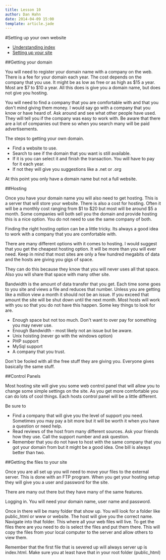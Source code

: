```yaml
---
title: Lesson 10
author: Dan Hahn
date: 2014-04-09 15:00
template: article.jade
---
```


#Setting up your own website

* [Understanding index]()
* [Setting up your site](hosting.html)



##Getting your domain

You will need to register your domain name with a company on the web.  There is a fee for your domain each year.  The cost depends on the company that you use.  It might be as low as free or as high as $15 a year.  Most are $7 to $10 a year.  All this does is give you a domain name, but does not give you hosting.

You will need to find a company that you are comfortable with and that you don't mind giving them money.  I would say go with a company that you know or have heard of.  Ask around and see what other people have used.  They will tell you if the company was easy to work with.  Be aware that there are a lot of companies out there so when you search many will be paid advertisements.

The steps to getting your own domain.

* Find a website to use.
* Search to see if the domain that you want is still available.
* If it is you can select it and finish the transaction.  You will have to pay for it each year.
* If not they will give you suggestions like a .net or .org


At this point you only have a domain name but not a full website.

##Hosting

Once you have your domain name you will also need to get hosting.  This is a server that will store your website.  There is also a cost for hosting.  Often it will be a monthly cost ranging from $1 to $20 but most will be around $5 a month.  Some companies will both sell you the domain and provide hosting this is a nice option.  You do not need to use the same company of both.

Finding the right hosting option can be a little tricky.  Its always a good idea to work with a company that you are comfortable with.

There are many different options with it comes to hosting. I would suggest that you get the cheapest hosting option.  It will be more than you will ever need.  Keep in mind that most sites are only a few hundred megabits of data and the hosts are giving you gigs of space.

They can do this because they know that you will never uses all that space.  Also you will share that space with many other site.

Bandwidth is the amount of data transfer that you get. Each time some goes to you site and views a file and reduces that number.  Unless you are getting like a million view a month it should not be an issue.  If you exceed that amount the site will be shut down until the next month.  Most hosts will work with you so that you do not have this happen.
Some key things to look for are.

* Enough space but not too much.  Don't want to over pay for something you may never use.
* Enough Bandwidth - most likely not an issue but be aware.
* Unix hoisting (never go with the windows option)
* PHP support
* MySql support
* A company that you trust.

Don't be fooled with all the free stuff they are giving you.  Everyone gives basically the same stuff.

##Control Panels

Most hosting site will give you some web control panel that will allow you to change some simple settings on the site.  As you get more comfortable you can do lots of cool things.  Each hosts control panel will be a little different.

Be sure to

* Find a company that will give you the level of support you need.  Sometimes you may pay a bit more but it will be worth it when you have a question or need help.
* Read reviews of the host from many different sources.  Ask your friends how they use.  Call the support number and ask question.
* Remember that you do not have to host with the same company that you got your domain from but it might be a good idea.  One bill is always better than two.

##Getting the files to your site

Once you are all set up you will need to move your files to the external server.  This is done with an FTP program.  When you get your hosting setup they will give you a user and password for the site.

There are many out there but they have many of the same features.

Logging in.  You will need your domain name, user name and password.

Once in there will be many folder that show up.   You will look for a folder like public_html or www or website.  The host will give you the correct name.  Navigate into that folder.  This where all your web files will live.  To get the files there are you need to do is select the files and put them there.  This will copy the files from your local computer to the server and allow others to view them.

Remember that the first file that is severed up will always server up is index.html.  Make sure you at least have that in your root folder (public_html)
